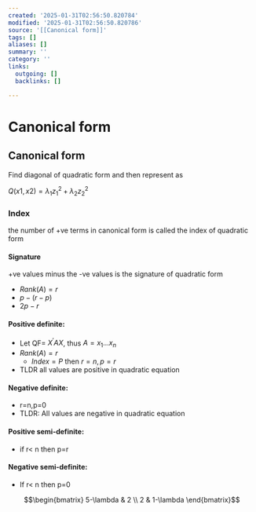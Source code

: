 ```yaml
---
created: '2025-01-31T02:56:50.820784'
modified: '2025-01-31T02:56:50.820786'
source: '[[Canonical form]]'
tags: []
aliases: []
summary: ''
category: ''
links:
  outgoing: []
  backlinks: []

---
```


# Canonical form

## Canonical form
Find diagonal of quadratic form and then
represent as

$Q(x1​,x2​)=λ_{1}z_{1}^2​+λ_{2}​z_{2}^2​$


### Index 
the number of +ve terms in canonical form is called the index of quadratic form

#### Signature
+ve values minus the -ve values is the signature of quadratic form
- $Rank(A)=r$
- $p-(r-p)$
- $2p-r$

#### Positive definite:
- Let QF= $X^{'}AX$, thus $A=x_{1}\dots x_{n}$
- $Rank(A)=r$
	- $Index=P$ then $r=n,p=r$
- TLDR all values are positive in quadratic equation

#### Negative definite:
- r=n,p=0
- TLDR: All values are negative in quadratic equation
#### Positive semi-definite:
- if r< n then p=r 

#### Negative semi-definite:
- If r< n then p=0




$$\begin{bmatrix}
5-\lambda & 2 \\
2 & 1-\lambda
\end{bmatrix}$$